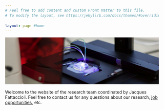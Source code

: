 ```yaml
---
# Feel free to add content and custom Front Matter to this file.
# To modify the layout, see https://jekyllrb.com/docs/themes/#overriding-theme-defaults

layout: page #home
---
```


![cropped-img_0571.jpg](./assets/images/cropped-img_0571.jpg)

Welcome to the website of the research team coordinated by Jacques Fattaccioli. Feel free to contact us for any questions about our research, [job opportunities](http://fattaccioli.github.io/positions), etc.
